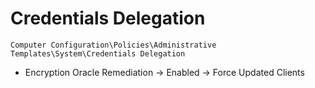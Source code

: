 # Credentials Delegation

`Computer Configuration\Policies\Administrative Templates\System\Credentials Delegation`

- Encryption Oracle Remediation -> Enabled -> Force Updated Clients
